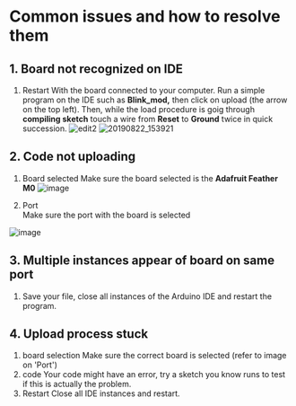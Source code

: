 Common issues and how to resolve them
==========================================

## 1. Board not recognized on IDE
   1. Restart
      With the board connected to your computer. Run a simple program on the IDE such as **Blink_mod,** then click on upload (the arrow on the top left). Then, while the load procedure is goig through **compiling sketch** touch a wire from **Reset** to **Ground** twice in quick succession.
      ![edit2](https://user-images.githubusercontent.com/52707386/63554840-a1abd200-c4f3-11e9-9721-d27e66fb61fc.jpg)
![20190822_153921](https://user-images.githubusercontent.com/52707386/63554845-a4a6c280-c4f3-11e9-9f2f-c9955bdaa593.jpg) 

## 2. Code not uploading 
   1. Board selected
      Make sure the board selected is the **Adafruit Feather M0**
 ![image](https://user-images.githubusercontent.com/52707386/63554976-17b03900-c4f4-11e9-974f-7607ca5a4909.png)
 
 
 
   2. Port  
      Make sure the port with the board is selected   
   
   
   
   ![image](https://user-images.githubusercontent.com/52707386/63555094-7aa1d000-c4f4-11e9-97f7-20fb0d5a561c.png)
   
## 3. Multiple instances appear of board on same port
   1. Save your file, close all instances of the Arduino IDE and restart the program.
   
## 4. Upload process stuck
   1. board selection
         Make sure the correct board is selected (refer to image on 'Port')
   2. code
         Your code might have an error, try a sketch you know runs to test if this is actually the problem.
   3. Restart
         Close all IDE instances and restart.
